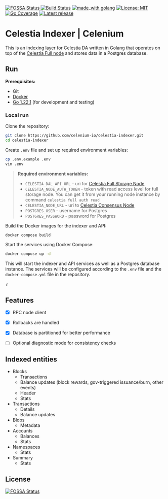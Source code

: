 [![FOSSA Status](https://app.fossa.com/api/projects/git%2Bgithub.com%2Fcelenium-io%2Fcelestia-indexer.svg?type=shield&issueType=license)](https://app.fossa.com/projects/git%2Bgithub.com%2Fcelenium-io%2Fcelestia-indexer?ref=badge_shield&issueType=license)
[![Build Status](https://github.com/celenium-io/celestia-indexer/workflows/Build/badge.svg)](https://github.com/celenium-io/celestia-indexer/actions?query=branch%3Amaster+workflow%3A%22Build%22)
[![made_with golang](https://img.shields.io/badge/made_with-golang-blue.svg)](https://golang.org/)
[![License: MIT](https://img.shields.io/badge/License-MIT-yellow.svg)](https://opensource.org/licenses/MIT)
[![Go Coverage](https://github.com/celenium-io/celestia-indexer/wiki/coverage.svg)](https://raw.githack.com/wiki/celenium-io/celestia-indexer/coverage.html)
[![Latest release](https://img.shields.io/github/v/release/celenium-io/celestia-indexer.svg)](https://github.com/celenium-io/celestia-indexer/releases)

# Celestia Indexer | Celenium #

This is an indexing layer for Celestia DA written in Golang that operates on top of the [Celestia Full node](https://docs.celestia.org/nodes/consensus-full-node/) and stores data in a Postgres database.

## Run

**Prerequisites:**

- Git
- [Docker](https://docs.docker.com/engine/install/)
- [Go 1.22.1](https://go.dev/doc/install) (for development and testing)

### Local run ###

Clone the repository:

```sh
git clone https://github.com/celenium-io/celestia-indexer.git
cd celestia-indexer
```

Create `.env` file and set up required environment variables:

```sh
cp .env.example .env
vim .env
``` 

> **Required environment variables:**
> 
> - `CELESTIA_DAL_API_URL` - uri for [Celestia Full Storage Node](https://docs.celestia.org/nodes/full-storage-node)
> - `CELESTIA_NODE_AUTH_TOKEN` - token with read access level for full storage node. You can get it from your running node instance by command `celestia full auth read`
> - `CELESTIA_NODE_URL` - uri to [Celestia Consensus Node](https://docs.celestia.org/nodes/consensus-node)
> - `POSTGRES_USER` - username for Postgres
> - `POSTGRES_PASSWORD` - password for Postgres
>

Build the Docker images for the indexer and API:

```sh
docker compose build
```

Start the services using Docker Compose:

```sh
docker compose up -d
```

This will start the indexer and API services as well as a Postgres database instance.
The services will be configured according to the `.env` file and the `docker-compose.yml` file in the repository.

≠
## Features ##

- [x] RPC node client
- [x] Rollbacks are handled
- [x] Database is partitioned for better performance
- [ ] Optional diagnostic mode for consistency checks


## Indexed entities ##

- Blocks
    - Transactions
    - Balance updates (block rewards, gov-triggered issuance/burn, other events)
    - Header
    - Stats
- Transactions
    - Details
    - Balance updates
- Blobs
    - Metadata
- Accounts
    - Balances
    - Stats
- Namespaces
    - Stats
- Summary
    - Stats


## License
[![FOSSA Status](https://app.fossa.com/api/projects/git%2Bgithub.com%2Fcelenium-io%2Fcelestia-indexer.svg?type=large)](https://app.fossa.com/projects/git%2Bgithub.com%2Fcelenium-io%2Fcelestia-indexer?ref=badge_large)
